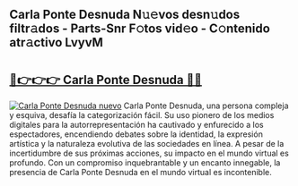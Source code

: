 ## Carla Ponte Desnuda N𝚞𝚎vos desn𝚞dos filtr𝚊dos - Parts-Snr F𝚘tos vid𝚎o - C𝚘ntenido atr𝚊ctivo LvyvM

# <h2><a href="http://mbb7zwq.tromn.icu/?c=Carla+Ponte+Desnuda">🔗👉👉👉 Carla Ponte Desnuda 🔗🔗</a></h2>

[![Carla Ponte Desnuda nuevo](https://i.imgur.com/pEAQMta.gif)](http://mbb7zwq.tromn.icu/?c=Carla+Ponte+Desnuda)
Carla Ponte Desnuda, una persona compleja y esquiva, desafía la categorización fácil. Su uso pionero de los medios digitales para la autorrepresentación ha cautivado y enfurecido a los espectadores, encendiendo debates sobre la identidad, la expresión artística y la naturaleza evolutiva de las sociedades en línea. A pesar de la incertidumbre de sus próximas acciones, su impacto en el mundo virtual es profundo. Con un compromiso inquebrantable y un encanto innegable, la presencia de Carla Ponte Desnuda en el mundo virtual es incontenible.
